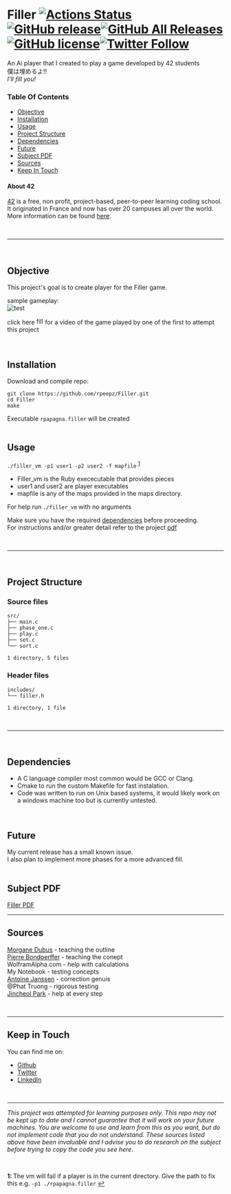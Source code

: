 # Filler [![Actions Status](https://github.com/rpeepz/Filler/workflows/C/Build/badge.svg)](https://github.com/rpeepz/Filler/actions)[![GitHub release](https://img.shields.io/github/v/release/rpeepz/Filler.svg)](https://github.com/rpeepz/Filler/releases)[![GitHub All Releases](https://img.shields.io/github/downloads/rpeepz/Filler/total.svg)](https://github.com/rpeepz/Filler/releases)[![GitHub license](https://img.shields.io/badge/Licence-MIT-purple.svg)](https://raw.githubusercontent.com/rpeepz/Filler/master/LICENSE)[![Twitter Follow](https://img.shields.io/twitter/follow/papagna94.svg?style=social&label=Follow)](https://twitter.com/papagna94)  
An Ai player that I created to play a game developed by 42 students <br/>
僕は埋めるよ!!  
_I'll fill you!_  


### Table Of Contents
* [Objective](#objective)
* [Installation](#installation)
* [Usage](#usage)
* [Project Structure](#project-structure)
* [Dependencies](#dependencies)
* [Future](#future)
* [Subject PDF](#subject-pdf)
* [Sources](#sources)
* [Keep In Touch](#keep-in-touch)

#### About 42  
[42][42] is a free, non profit, project-based, peer-to-peer learning coding school. It originated in France and now has over 20 campuses all over the world. More information can be found [here][42].

<br>

---

<br>

## Objective  
This project's goal is to create player for the Filler game.  <br>

sample gameplay:  
![test](https://media.giphy.com/media/ch2OIkngQa2aKbZ5j8/giphy.gif "sample") <br>

click here [<img src="https://i.imgur.com/muGcWVW.png" width="16px" height="16px" title="filler video">](https://www.youtube.com/watch?v=UcGA-NssVWs) for a video of the game played by one of the first to attempt this project  

<br>

## Installation
Download and compile repo:  
``` 
git clone https://github.com/rpeepz/Filler.git  
cd Filler  
make  
```  
Executable `rpapagna.filler` will be created  
<br>

## Usage  

`./filler_vm -p1 user1 -p2 user2 -f mapfile` <sup id="l_path">[1](#f_path)</sup>
- Filler_vm is the Ruby exececutable that provides pieces
- user1 and user2 are player executables
- mapfile is any of the maps provided in the maps directory.  

For help run `./filler_vm` with no arguments  

Make sure you have the required [dependencies](#dependencies) before proceeding.  
For instructions and/or greater detail refer to the project [pdf](#subject-pdf)  

<br>

---  

<br>

## Project Structure

### Source files

```
src/
├── main.c
├── phase_one.c
├── play.c
├── set.c
└── sort.c

1 directory, 5 files
```

### Header files

```
includes/
└── filler.h

1 directory, 1 file
```
<br>

--- 

<br>

## Dependencies  
* A C language compiler most common would be GCC or Clang.
* Cmake to run the custom Makefile for fast instalation.
* Code was written to run on Unix based systems, it would likely work on a windows machine too but is currently untested. 

<br>

## Future 
My current release has a small known issue.  
I also plan to implement more phases for a more advanced fill.  
<br>

## Subject PDF
[Filler PDF][pdf]   

---  

## Sources  
[Morgane Dubus](https://github.com/mdubus/filler "informational") - teaching the outline  
[Pierre Bondoerffer](https://github.com/pbondoer/42-filler "inspirational") - teaching the conept  
WolframAlpha.com - help with calculations  
My Notebook - testing concepts  
[Antoine Janssen](https://github.com/Themancrazy "insightful") - correction genuis  
@Phat Truong - rigorous testing  
[Jincheol Park](https://github.com/Seojun-Park) - help at every step  

<br>

---  

## Keep in Touch

You can find me on:
* [Github](https://github.com/rpeepz)  
* [Twitter](https://twitter.com/papagna94) 
* [LinkedIn](https://www.linkedin.com/in/rpapagna-510) 
<!-- * [Medium](https://medium.com/@themichaelbrave)  -->
<!-- * [Home] -->

<br>

---

_This project was attempted for learning purposes only. This repo may not be kept up to date and I cannot guarantee that it will work on your future machines. You are welcome to use and learn from this as you want, but do not implement code that you do not understand. These sources listed above have been invaluable and I advise you to do research on the subject before trying to copy the code you see here._  

<br>


<b id="f_path">1: </b>The vm will fail if a player is in the current directory. Give the path to fix this e.g. `-p1 ./rpapagna.filler` [↩](#l_path)  


[42]: http://42.us.org "42 USA"
[pdf]:  https://github.com/rpeepz/phil/blob/master/filler.en.pdf  "filler"
